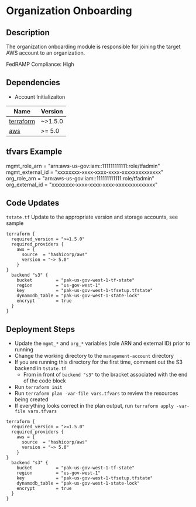 # Organization Onboarding

## Description
The organization onboarding module is responsible for joining the target AWS account to an organization.

FedRAMP Compliance: High

## Dependencies
- Account Initializaiton

| Name | Version |
|------|---------|
| <a name="requirement_terraform"></a> [terraform](#requirement\_terraform) | ~>1.5.0 |
| <a name="requirement_aws"></a> [aws](#requirement\_aws) | >= 5.0 |

## tfvars Example
mgmt_role_arn    = "arn:aws-us-gov:iam::111111111111:role/tfadmin"
mgmt_external_id = "xxxxxxxx-xxxx-xxxx-xxxx-xxxxxxxxxxxxxx"
org_role_arn     = "arn:aws-us-gov:iam::111111111111:role/tfadmin"
org_external_id  = "xxxxxxxx-xxxx-xxxx-xxxx-xxxxxxxxxxxxxx"

## Code Updates

`tstate.tf` Update to the appropriate version and storage accounts, see sample
``` hcl
terraform {
  required_version = ">=1.5.0"
  required_providers {
    aws = {
      source  = "hashicorp/aws"
      version = "~> 5.0"
    }
}
  backend "s3" {
    bucket         = "pak-us-gov-west-1-tf-state"
    region         = "us-gov-west-1"
    key            = "pak-us-gov-west-1-tfsetup.tfstate"
    dynamodb_table = "pak-us-gov-west-1-state-lock"
    encrypt        = true
  }
}
```

## Deployment Steps
- Update the `mgmt_*` and `org_*` variables (role ARN and external ID) prior to running
- Change the working directory to the `management-account` directory
- If you are running this directory for the first time, comment out the S3 backend in `tstate.tf`
  - From in front of `backend "s3"` to the bracket associated with the end of the code block
- Run `terraform init`
- Run `terraform plan -var-file vars.tfvars` to review the resources being created
- If everything looks correct in the plan output, run `terraform apply -var-file vars.tfvars`

``` hcl
terraform {
  required_version = ">=1.5.0"
  required_providers {
    aws = {
      source  = "hashicorp/aws"
      version = "~> 5.0"
    }
}
  backend "s3" {
    bucket         = "pak-us-gov-west-1-tf-state"
    region         = "us-gov-west-1"
    key            = "pak-us-gov-west-1-tfsetup.tfstate"
    dynamodb_table = "pak-us-gov-west-1-state-lock"
    encrypt        = true
  }
}
```